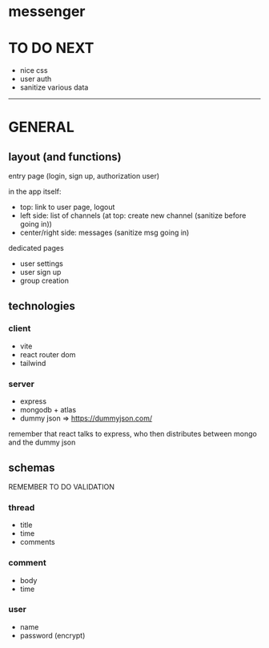 # messenger

# TO DO NEXT

- nice css
- user auth
- sanitize various data

---

# GENERAL

## layout (and functions)

entry page (login, sign up, authorization user)

in the app itself:

- top: link to user page, logout
- left side: list of channels (at top: create new channel (sanitize before going in))
- center/right side: messages (sanitize msg going in)

dedicated pages

- user settings
- user sign up
- group creation

## technologies

### client

- vite
- react router dom
- tailwind

### server

- express
- mongodb + atlas
- dummy json => https://dummyjson.com/

remember that react talks to express, who then distributes between mongo and the dummy json

## schemas

REMEMBER TO DO VALIDATION

### thread

- title
- time
- comments

### comment

- body
- time

### user

- name
- password (encrypt)
